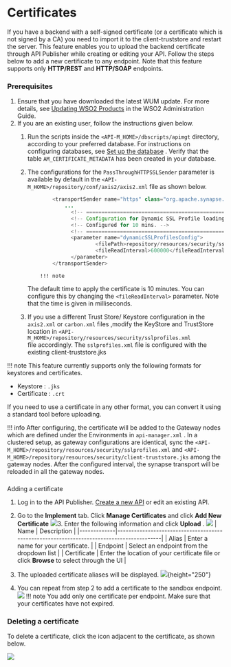 # Certificates

If you have a backend with a self-signed certificate (or a certificate which is not signed by a CA) you need to import it to the client-truststore and restart the server. This feature enables you to upload the backend certificate through API Publisher while creating or editing your API. Follow the steps below to add a new certificate to any endpoint. Note that this feature supports only **HTTP/REST** and **HTTP/SOAP** endpoints.

### Prerequisites

1.  Ensure that you have downloaded the latest WUM update. For more details, see [Updating WSO2 Products](https://docs.wso2.com/display/ADMIN44x/Updating+WSO2+Products) in the WSO2 Administration Guide.
2.  If you are an existing user, follow the instructions given below.
    1.  Run the scripts inside the `<API-M_HOME>/dbscripts/apimgt` directory, according to your preferred database. For instructions on configuring databases, see [Set up the database](https://docs.wso2.com/display/AM260/Changing+the+Default+API-M+Databases#ChangingtheDefaultAPI-MDatabases-Step1-Setupthedatabase) . Verify that the table `AM_CERTIFICATE_METADATA` has been created in your database.

    2.  The configurations for the `PassThroughHTTPSSLSender` parameter is available by default in the `<API-M_HOME>/repository/conf/axis2/axis2.xml` file as shown below.

        ``` java
                <transportSender name="https" class="org.apache.synapse.transport.passthru.PassThroughHttpSSLSender">
                    ...
                      <!-- ============================================== -->
                      <!-- Configuration for Dynamic SSL Profile loading. -->
                      <!-- Configured for 10 mins. -->
                      <!-- ============================================== -->
                      <parameter name="dynamicSSLProfilesConfig">
                              <filePath>repository/resources/security/sslprofiles.xml</filePath>
                              <fileReadInterval>600000</fileReadInterval>
                      </parameter>
                </transportSender>
        ```

                !!! note
        The default time to apply the certificate is 10 minutes. You can configure this by changing the `<fileReadInterval>` parameter. Note that the time is given in milliseconds.


    3.  If you use a different Trust Store/ Keystore configuration in the `axis2.xml` or `carbon.xml` files ,modify the KeyStore and TrustStore location in `<API-M_HOME>/repository/resources/security/sslprofiles.xml` file accordingly. The `sslprofiles.xml` file is configured with the existing client-truststore.jks

!!! note
This feature currently supports only the following formats for keystores and certificates.

-   Keystore : `.jks          `
-   Certificate : `.crt          `

If you need to use a certificate in any other format, you can convert it using a standard tool before uploading.


!!! info
After configuring, the certificate will be added to the Gateway nodes which are defined under the Environments in `api-manager.xml` . In a clustered setup, as gateway configurations are identical, sync the `<API-M_HOME>/repository/resources/security/sslprofiles.xml` and `<API-M_HOME>/repository/resources/security/client-truststore.jks` among the gateway nodes. After the configured interval, the synapse transport will be reloaded in all the gateway nodes.


### 
Adding a certificate

1.  Log in to the API Publisher. [Create a new API](https://docs.wso2.com/display/AM300/Create+and+Publish+an+API) or edit an existing API.
2.  Go to the **Implement** tab. Click **Manage Certificates** and click **Add New Certificate**
    ![](attachments/126560467/126560484.png)3.  Enter the following information and click **Upload** .
    ![](attachments/126560467/126560485.png)
    | Name        | Description                                                                              |
    |-------------|------------------------------------------------------------------------------------------|
    | Alias       | Enter a name for your certificate.                                                       |
    | Endpoint    | Select an endpoint from the dropdown list                                                |
    | Certificate | Enter the location of your certificate file or click **Browse** to select through the UI |

4.  The uploaded certificate aliases will be displayed.
    ![](attachments/126560467/126560486.png){height="250"}
5.  You can repeat from step 2 to add a certificate to the sandbox endpoint.
    ![](attachments/126560467/126560487.png)
!!! note
You add only one certificate per endpoint. Make sure that your certificates have not expired.


### Deleting a certificate

To delete a certificate, click the icon adjacent to the certificate, as shown below.

![](attachments/126560467/126560488.png)



